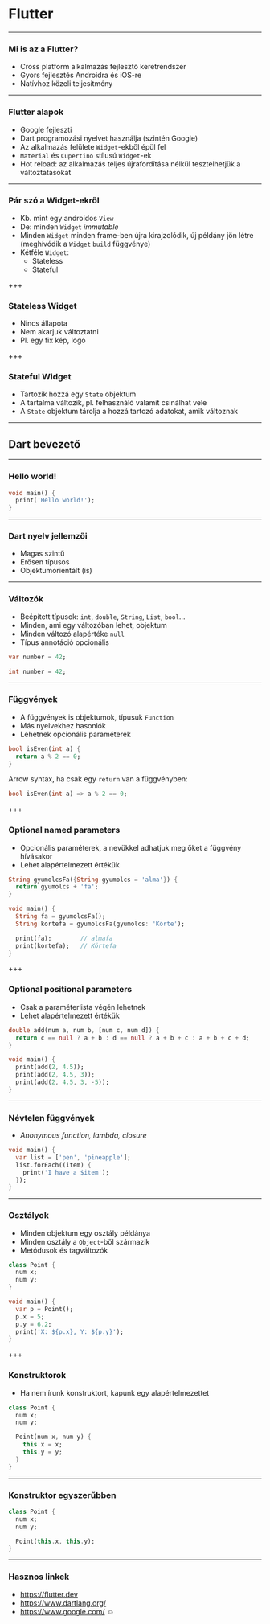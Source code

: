 # Flutter

---

### Mi is az a Flutter?

- Cross platform alkalmazás fejlesztő keretrendszer
- Gyors fejlesztés Androidra és iOS-re
- Natívhoz közeli teljesítmény

---

### Flutter alapok

- Google fejleszti
- Dart programozási nyelvet használja (szintén Google)
- Az alkalmazás felülete `Widget`-ekből épül fel
- `Material` és `Cupertino` stílusú `Widget`-ek
- Hot reload: az alkalmazás teljes újrafordítása nélkül tesztelhetjük a változtatásokat

---

### Pár szó a Widget-ekről

- Kb. mint egy androidos `View`
- De: minden `Widget` _immutable_
- Minden `Widget` minden frame-ben újra kirajzolódik, új példány jön létre (meghívódik a `Widget` `build` függvénye)
- Kétféle `Widget`:
  - Stateless
  - Stateful

+++

### Stateless Widget

- Nincs állapota
- Nem akarjuk változtatni
- Pl. egy fix kép, logo

+++

### Stateful Widget

- Tartozik hozzá egy `State` objektum
- A tartalma változik, pl. felhasználó valamit csinálhat vele
- A `State` objektum tárolja a hozzá tartozó adatokat, amik változnak

---

## Dart bevezető

---

### Hello world!

```dart
void main() {
  print('Hello world!');
}
```

---

### Dart nyelv jellemzői

- Magas szintű
- Erősen típusos
- Objektumorientált (is)

---

### Változók

- Beépített típusok: `int`, `double`, `String`, `List`, `bool`...
- Minden, ami egy változóban lehet, objektum
- Minden változó alapértéke `null`
- Típus annotáció opcionális

```dart
var number = 42;
```

```dart
int number = 42;
```

---

### Függvények

- A függvények is objektumok, típusuk `Function`
- Más nyelvekhez hasonlók
- Lehetnek opcionális paraméterek

```dart
bool isEven(int a) {
  return a % 2 == 0;
}
```

Arrow syntax, ha csak egy `return` van a függvényben:

```dart
bool isEven(int a) => a % 2 == 0;
```

+++

### Optional named parameters

- Opcionális paraméterek, a nevükkel adhatjuk meg őket a függvény hívásakor
- Lehet alapértelmezett értékük

```dart
String gyumolcsFa({String gyumolcs = 'alma'}) {
  return gyumolcs + 'fa';
}

void main() {
  String fa = gyumolcsFa();
  String kortefa = gyumolcsFa(gyumolcs: 'Körte');

  print(fa);        // almafa
  print(kortefa);   // Körtefa
}
```

+++

### Optional positional parameters

- Csak a paraméterlista végén lehetnek
- Lehet alapértelmezett értékük

```dart
double add(num a, num b, [num c, num d]) {
  return c == null ? a + b : d == null ? a + b + c : a + b + c + d;
}

void main() {
  print(add(2, 4.5));
  print(add(2, 4.5, 3));
  print(add(2, 4.5, 3, -5));
}
```

---

### Névtelen függvények

- _Anonymous function, lambda, closure_

```dart
void main() {
  var list = ['pen', 'pineapple'];
  list.forEach((item) {
    print('I have a $item');
  });
}
```

---

### Osztályok

- Minden objektum egy osztály példánya
- Minden osztály a `Object`-ből származik
- Metódusok és tagváltozók

```dart
class Point {
  num x;
  num y;
}

void main() {
  var p = Point();
  p.x = 5;
  p.y = 6.2;
  print('X: ${p.x}, Y: ${p.y}');
}
```

+++

### Konstruktorok

- Ha nem írunk konstruktort, kapunk egy alapértelmezettet

```dart
class Point {
  num x;
  num y;

  Point(num x, num y) {
    this.x = x;
    this.y = y;
  }
}
```

---

### Konstruktor egyszerűbben

```dart
class Point {
  num x;
  num y;

  Point(this.x, this.y);
}
```

---

### Hasznos linkek

- <https://flutter.dev>
- <https://www.dartlang.org/>
- <https://www.google.com/> ☺
